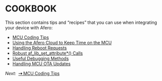 # COOKBOOK

This section contains tips and “recipes” that you can use when integrating your device with Afero:

- [MCU Coding Tips](../MCUCodingTips)
- [Using the Afero Cloud to Keep Time on the MCU](../SetMCUTime)
- [Handling Reboot Requests](../RebootRequests)
- [Robust af_lib_set_attribute*() Calls](../RobustafLibSet)
- [Useful Debugging Methods](../DebugMethods)
- [Handling MCU OTA Updates](../MCU-OTA)

 *Next:*&nbsp;&nbsp;[**&#8674;** MCU Coding Tips](../MCUCodingTips)

